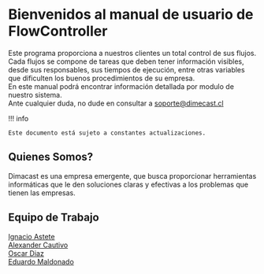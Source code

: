 # Bienvenidos al manual de usuario de FlowController

Este programa proporciona a nuestros clientes un total control de sus flujos.  
Cada flujos se compone de
tareas que deben tener información visibles, desde sus responsables, sus tiempos de ejecución, entre otras variables que dificulten los
buenos procedimientos de su empresa.  
En este manual podrá encontrar información detallada por modulo de nuestro sistema.  
Ante cualquier duda, no dude en consultar a  [soporte@dimecast.cl](https://www.youtube.com/watch?v=oHg5SJYRHA0)

!!! info

    Este documento está sujeto a constantes actualizaciones.
    
## Quienes Somos?

Dimacast es una empresa emergente, que busca proporcionar herramientas informáticas que le den soluciones claras y efectivas a los problemas
que tienen las empresas.


## Equipo de Trabajo  

[Ignacio Astete](https://www.linkedin.com/in/ignacio-astete/)  
[Alexander Cautivo](https://www.linkedin.com/in/alexander-cautivo/)  
[Oscar Diaz](https://www.linkedin.com/in/oscar-diaz-sep%C3%BAlveda-79b6b0244/)  
[Eduardo Maldonado](https://www.linkedin.com/in/eduardo-maldonado-elizondo-031213205/)  







